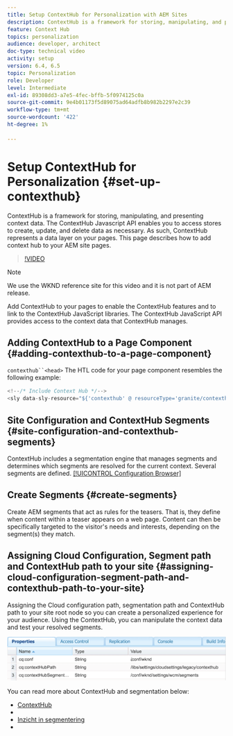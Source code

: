 ```yaml
---
title: Setup ContextHub for Personalization with AEM Sites
description: ContextHub is a framework for storing, manipulating, and presenting context data. The ContextHub Javascript API enables you to access stores to create, update, and delete data as necessary. As such, ContextHub represents a data layer on your pages. This page describes how to add context hub to your AEM site pages.
feature: Context Hub
topics: personalization
audience: developer, architect
doc-type: technical video
activity: setup
version: 6.4, 6.5
topic: Personalization
role: Developer
level: Intermediate
exl-id: 89308dd3-a7e5-4fec-bffb-5f0974125c0a
source-git-commit: 9e4b01173f5d89075ad64adfb8b982b2297e2c39
workflow-type: tm+mt
source-wordcount: '422'
ht-degree: 1%

---
```


# Setup ContextHub for Personalization {#set-up-contexthub}

ContextHub is a framework for storing, manipulating, and presenting context data. The ContextHub Javascript API enables you to access stores to create, update, and delete data as necessary. As such, ContextHub represents a data layer on your pages. This page describes how to add context hub to your AEM site pages.

>[!VIDEO](https://video.tv.adobe.com/v/23765/?quality=9&learn=on)

>[!NOTE]
>
>We use the WKND reference site for this video and it is not part of AEM release. [](https://github.com/adobe/aem-guides-wknd/releases)

Add ContextHub to your pages to enable the ContextHub features and to link to the ContextHub JavaScript libraries. The ContextHub JavaScript API provides access to the context data that ContextHub manages.

## Adding ContextHub to a Page Component {#adding-contexthub-to-a-page-component}

`contexthub``<head>` The HTL code for your page component resembles the following example:

```java
<!--/* Include Context Hub */-->
<sly data-sly-resource="${'contexthub' @ resourceType='granite/contexthub/components/contexthub'}"/>
```

## Site Configuration and ContextHub Segments {#site-configuration-and-contexthub-segments}

ContextHub includes a segmentation engine that manages segments and determines which segments are resolved for the current context. Several segments are defined. [](https://helpx.adobe.com/experience-manager/6-5/sites/developing/using/ch-adding.html#DeterminingResolvedContextHubSegments) [[!UICONTROL Configuration Browser]](https://experienceleague.adobe.com/docs/experience-manager-cloud-service/implementing/developing/configurations.html)

## Create Segments {#create-segments}

Create AEM segments that act as rules for the teasers. That is, they define when content within a teaser appears on a web page. Content can then be specifically targeted to the visitor&#39;s needs and interests, depending on the segment(s) they match.

## Assigning Cloud Configuration, Segment path and ContextHub path to your site {#assigning-cloud-configuration-segment-path-and-contexthub-path-to-your-site}

Assigning the Cloud configuration path, segmentation path and ContextHub path to your site root node so you can create a personalized experience for your audience. Using the ContextHub, you can manipulate the context data and test your resolved segments.

![CRXDE Lite](assets/crx-de-properties.png)

You can read more about ContextHub and segmentation below:

* [ContextHub](https://helpx.adobe.com/experience-manager/6-5/sites/developing/using/contexthub.html)
* [](https://helpx.adobe.com/experience-manager/6-5/sites/developing/using/ch-adding.html)
* [Inzicht in segmentering](https://helpx.adobe.com/experience-manager/6-5/sites/classic-ui-authoring/using/classic-personalization-campaigns-segmentation.html)
* [](https://helpx.adobe.com/experience-manager/6-5/sites/administering/using/segmentation.html)
